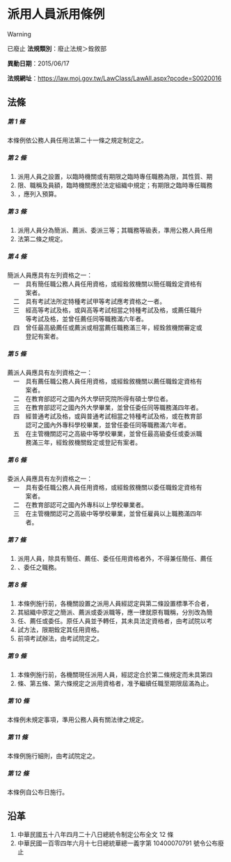 # 派用人員派用條例


> [!WARNING]
> 已廢止
**法規類別**：廢止法規＞銓敘部

**異動日期**：2015/06/17  

**法規網址**：https://law.moj.gov.tw/LawClass/LawAll.aspx?pcode=S0020016



## 法條
##### 第 1 條
本條例依公務人員任用法第二十一條之規定制定之。

##### 第 2 條
1. 派用人員之設置，以臨時機關或有期限之臨時專任職務為限，其性質、期
1. 限、職稱及員額，臨時機關應於法定組織中規定；有期限之臨時專任職務
1. ，應列入預算。

##### 第 3 條
1. 派用人員分為簡派、薦派、委派三等；其職務等級表，準用公務人員任用
1. 法第二條之規定。

##### 第 4 條
簡派人員應具有左列資格之一：  
　一　具有簡任職公務人員任用資格，或經銓敘機關以簡任職銓定資格有  
　　　案者。  
　二　具有考試法所定特種考試甲等考試應考資格之一者。  
　三　經高等考試及格，或與高等考試相當之特種考試及格，或薦任職升  
　　　等考試及格，並曾任薦任同等職務滿六年者。  
　四　曾任最高級薦任或薦派或相當薦任職務滿三年，經銓敘機關審定或  
　　　登記有案者。

##### 第 5 條
薦派人員應具有左列資格之一：  
　一　具有薦任職公務人員任用資格，或經銓敘機關以薦任職銓定資格有  
　　　案者。  
　二　在教育部認可之國內外大學研究院所得有碩士學位者。  
　三　在教育部認可之國內外大學畢業，並曾任委任同等職務滿四年者。  
　四　經普通考試及格，或與普通考試相當之特種考試及格，或在教育部  
　　　認可之國內外專科學校畢業，並曾任委任同等職務滿六年者。  
　五　在主管機關認可之高級中等學校畢業，並曾任最高級委任或委派職  
　　　務滿三年，經銓敘機關銓定或登記有案者。

##### 第 6 條
委派人員應具有左列資格之一：  
　一　具有委任職公務人員任用資格，或經銓敘機關以委任職銓定資格有  
　　　案者。  
　二　在教育部認可之國內外專科以上學校畢業者。  
　三　在主管機關認可之高級中等學校畢業，並曾任雇員以上職務滿四年  
　　　者。

##### 第 7 條
1. 派用人員，除具有簡任、薦任、委任任用資格者外，不得兼任簡任、薦任
1. 、委任之職務。

##### 第 8 條
1. 本條例施行前，各機關設置之派用人員經認定與第二條設置標準不合者，
1. 其組織中原定之簡派、薦派或委派職等，應一律就原有職稱，分別改為簡
1. 任、薦任或委任。原任人員並予轉任，其未具法定資格者，由考試院以考
1. 試方法，限期銓定其任用資格。
1. 前項考試辦法，由考試院定之。

##### 第 9 條
1. 本條例施行前，各機關現任派用人員，經認定合於第二條規定而未具第四
1. 條、第五條、第六條規定之派用資格者，准予繼續任職至期限屆滿為止。

##### 第 10 條
本條例未規定事項，準用公務人員有關法律之規定。

##### 第 11 條
本條例施行細則，由考試院定之。

##### 第 12 條
本條例自公布日施行。

## 沿革
1. 中華民國五十八年四月二十八日總統令制定公布全文 12 條
1. 中華民國一百零四年六月十七日總統華總一義字第 10400070791  號令公布廢止
